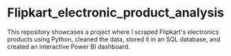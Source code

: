 # Flipkart_electronic_product_analysis
This repository showcases a project where I scraped Flipkart's electronics products using Python, cleaned the data, stored it in an SQL database, and created an interactive Power BI dashboard. 
